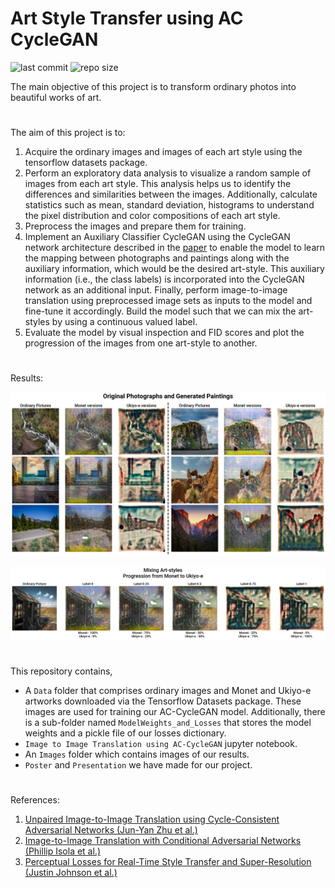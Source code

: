 # Art Style Transfer using AC CycleGAN

![last commit](https://img.shields.io/github/last-commit/Chaitanya98/Art-Style-Transfer-using-AC-CycleGAN)
![repo size](https://img.shields.io/github/repo-size/Chaitanya98/Art-Style-Transfer-using-AC-CycleGAN)

The main objective of this project is to transform ordinary photos into beautiful works of art.

#

The aim of this project is to:

1. Acquire the ordinary images and images of each art style using the tensorflow datasets package.
2. Perform an exploratory data analysis to visualize a random sample of images from each art style. This analysis helps us to identify the differences and similarities between the images. Additionally, calculate statistics such as mean, standard deviation, histograms to understand the pixel distribution and color compositions of each art style.
3. Preprocess the images and prepare them for training.
4. Implement an Auxiliary Classifier CycleGAN using the CycleGAN network architecture described in the [paper](https://www.cs.cmu.edu/~junyanz/projects/CycleGAN/CycleGAN.pdf) to enable the model to learn the mapping between photographs and paintings along with the auxiliary information, which would be the desired art-style. This auxiliary information (i.e., the class labels) is incorporated into the CycleGAN network as an additional input. Finally, perform image-to-image translation using preprocessed image sets as inputs to the model and fine-tune it accordingly. Build the model such that we can mix the art-styles by using a continuous valued label.
5. Evaluate the model by visual inspection and FID scores and plot the progression of the images from one art-style to another.

#

Results:

![alt-text](https://github.com/Chaitanya98/Art-style-Transfer-using-AC-CycleGAN/blob/main/Images/Results-Sample.png?raw=True)

![alt-text](https://github.com/Chaitanya98/Art-style-Transfer-using-AC-CycleGAN/blob/main/Images/Art-style%20Progression.png?raw=True)





#

This repository contains,

- A `Data` folder that comprises ordinary images and Monet and Ukiyo-e artworks downloaded via the Tensorflow Datasets package. These images are used for training our AC-CycleGAN model. Additionally, there is a sub-folder named `ModelWeights_and_Losses` that stores the model weights and a pickle file of our losses dictionary.
- `Image to Image Translation using AC-CycleGAN` jupyter notebook.
- An `Images` folder which contains images of our results.
- `Poster` and `Presentation` we have made for our project.

#

References:
1. [Unpaired Image-to-Image Translation using Cycle-Consistent Adversarial Networks (Jun-Yan Zhu et al.)](https://arxiv.org/abs/1703.10593)
2. [Image-to-Image Translation with Conditional Adversarial Networks (Phillip Isola et al.)](https://arxiv.org/abs/1611.07004v3)
3. [Perceptual Losses for Real-Time Style Transfer and Super-Resolution (Justin Johnson et al.)](https://arxiv.org/abs/1603.08155)
